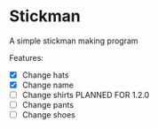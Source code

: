 Stickman
========

A simple stickman making program

Features:
- [x] Change hats
- [x] Change name
- [ ] Change shirts PLANNED FOR 1.2.0
- [ ] Change pants
- [ ] Change shoes
